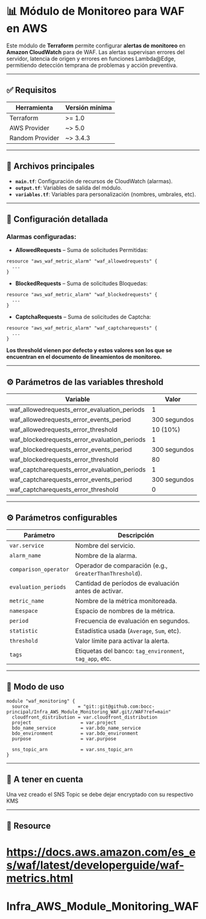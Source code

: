 # 📊 Módulo de Monitoreo para WAF en AWS

Este módulo de **Terraform** permite configurar **alertas de monitoreo** en **Amazon CloudWatch** para de WAF. Las alertas supervisan errores del servidor, latencia de origen y errores en funciones Lambda@Edge, permitiendo detección temprana de problemas y acción preventiva.

---

## ✅ Requisitos

| Herramienta     | Versión mínima |
| --------------- | -------------- |
| Terraform       | >= 1.0         |
| AWS Provider    | ~> 5.0         |
| Random Provider | ~> 3.4.3       |

---

## 📁 Archivos principales

- **`main.tf`**: Configuración de recursos de CloudWatch (alarmas).
- **`output.tf`**: Variables de salida del módulo.
- **`variables.tf`**: Variables para personalización (nombres, umbrales, etc).

---

## 🔧 Configuración detallada

### Alarmas configuradas:

- **AllowedRequests** – Suma de solicitudes Permitidas:

```hcl
resource "aws_waf_metric_alarm" "waf_allowedrequests" {
  ...
}
```

- **BlockedRequests** – Suma de solicitudes Bloquedas:

```hcl
resource "aws_waf_metric_alarm" "waf_blockedrequests" {
  ...
}
```

- **CaptchaRequests** – Suma de solicitudes de Captcha:

```hcl
resource "aws_waf_metric_alarm" "waf_captcharequests" {
  ...
}
```

**Los threshold vienen por defecto y estos valores son los que se encuentran en el documento de lineamientos de monitoreo.**

---

## ⚙️ Parámetros de las variables threshold

| Variable                                                  | Valor        |
| --------------------------------------------------------- | ------------ |
| waf_allowedrequests_error_evaluation_periods              | 1            |
| waf_allowedrequests_error_events_period                   | 300 segundos |
| waf_allowedrequests_error_threshold                       | 10 (10%)     |
| waf_blockedrequests_error_evaluation_periods              | 1            |
| waf_blockedrequests_error_events_period                   | 300 segundos |
| waf_blockedrequests_error_threshold                       | 80           |
| waf_captcharequests_error_evaluation_periods              | 1            |
| waf_captcharequests_error_events_period                   | 300 segundos |
| waf_captcharequests_error_threshold                       | 0            |


---

## ⚙️ Parámetros configurables

| Parámetro             | Descripción                                             |
| --------------------- | ------------------------------------------------------- |
| `var.service`         | Nombre del servicio.                                    |
| `alarm_name`          | Nombre de la alarma.                                    |
| `comparison_operator` | Operador de comparación (e.g., `GreaterThanThreshold`). |
| `evaluation_periods`  | Cantidad de períodos de evaluación antes de activar.    |
| `metric_name`         | Nombre de la métrica monitoreada.                       |
| `namespace`           | Espacio de nombres de la métrica.                       |
| `period`              | Frecuencia de evaluación en segundos.                   |
| `statistic`           | Estadística usada (`Average`, `Sum`, etc).              |
| `threshold`           | Valor límite para activar la alerta.                    |
| `tags`                | Etiquetas del banco: `tag_environment`, `tag_app`, etc. |

---

## 🧪 Modo de uso

```hcl
module "waf_monitoring" {
  source                  = "git::git@github.com:bocc-principal/Infra_AWS_Module_Monitoring_WAF.git//WAF?ref=main"
  cloudfront_distribution = var.cloudfront_distribution
  project                  = var.project
  bdo_name_service         = var.bdo_name_service
  bdo_environment          = var.bdo_environment
  purpose                  = var.purpose

  sns_topic_arn            = var.sns_topic_arn
}
```

---

## 🧪 A tener en cuenta

Una vez creado el SNS Topic se debe dejar encryptado con su respectivo KMS

---

## 📝 Resource

# https://docs.aws.amazon.com/es_es/waf/latest/developerguide/waf-metrics.html

# Infra_AWS_Module_Monitoring_WAF
